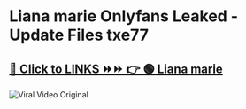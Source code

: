 
 # Liana marie Onlyfans Leaked - Update Files txe77

## <h2><a href="https://clipsfans.com/Liana_marie&ref=git">🔗 Click to LINKS ⏩⏩ 👉 🟢 Liana marie </a></h2>

<a href="https://clipsfans.com/Liana_marie&ref=git" rel="nofollow" data-target="animated-image.originalLink"><img src="https://i.ibb.co.com/xMMVF88/686577567.gif" alt="Viral Video Original" style="max-width: 100%; display: inline-block;" data-target="animated-image.originalImage"></a>

